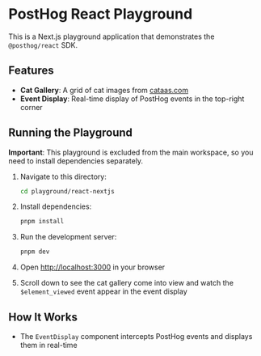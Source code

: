 # PostHog React Playground

This is a Next.js playground application that demonstrates the `@posthog/react` SDK.

## Features

- **Cat Gallery**: A grid of cat images from [cataas.com](https://cataas.com)
- **Event Display**: Real-time display of PostHog events in the top-right corner

## Running the Playground

**Important**: This playground is excluded from the main workspace, so you need to install dependencies separately.

1. Navigate to this directory:

    ```bash
    cd playground/react-nextjs
    ```

2. Install dependencies:

    ```bash
    pnpm install
    ```

3. Run the development server:

    ```bash
    pnpm dev
    ```

4. Open [http://localhost:3000](http://localhost:3000) in your browser

5. Scroll down to see the cat gallery come into view and watch the `$element_viewed` event appear in the event display

## How It Works

- The `EventDisplay` component intercepts PostHog events and displays them in real-time
